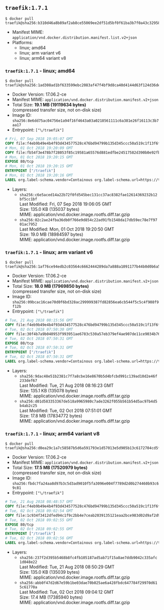 ## `traefik:1.7.1`

```console
$ docker pull traefik@sha256:b310d46a8b89af2ab8ce55069ee2df51d5bf0f61ba3b7f0a43c32958e6d6e5a8
```

-	Manifest MIME: `application/vnd.docker.distribution.manifest.list.v2+json`
-	Platforms:
	-	linux; amd64
	-	linux; arm variant v6
	-	linux; arm64 variant v8

### `traefik:1.7.1` - linux; amd64

```console
$ docker pull traefik@sha256:1ad308ad1bf633599ebc2083af47f4bf9d8ca40d4144d63f124d36de7ac0d75a
```

-	Docker Version: 17.06.2-ce
-	Manifest MIME: `application/vnd.docker.distribution.manifest.v2+json`
-	Total Size: **19.1 MB (19119634 bytes)**  
	(compressed transfer size, not on-disk size)
-	Image ID: `sha256:8e6dd75ac04756e1a94f16f4643a03a0218561111c6a381e26f16113c3b7aa17`
-	Entrypoint: `["\/traefik"]`

```dockerfile
# Fri, 07 Sep 2018 19:05:07 GMT
COPY file:f4eb9b49e4b4f93d434577528c476bd94799b135d345ccc50a519c1f13f6f97a in /etc/ssl/certs/ 
# Mon, 01 Oct 2018 19:20:09 GMT
COPY file:fb54f3e478b7f28053f85c19581a65576d881edfbe24517582d390b0e92fbc1d in / 
# Mon, 01 Oct 2018 19:20:15 GMT
EXPOSE 80/tcp
# Mon, 01 Oct 2018 19:20:15 GMT
ENTRYPOINT ["/traefik"]
# Mon, 01 Oct 2018 19:20:16 GMT
LABEL org.label-schema.vendor=Containous org.label-schema.url=https://traefik.io org.label-schema.name=Traefik org.label-schema.description=A modern reverse-proxy org.label-schema.version=v1.7.1 org.label-schema.docker.schema-version=1.0
```

-	Layers:
	-	`sha256:c6e5aced14a22b72f0fd545bec131cc37ac8382fae12614369232b12bf5cc1bf`  
		Last Modified: Fri, 07 Sep 2018 19:06:05 GMT  
		Size: 135.0 KB (135037 bytes)  
		MIME: application/vnd.docker.image.rootfs.diff.tar.gzip
	-	`sha256:02c2ae24fba36db0f766e9d854c22ad91fb1548da17db59ec78e7f9701ac7952`  
		Last Modified: Mon, 01 Oct 2018 19:20:50 GMT  
		Size: 19.0 MB (18984597 bytes)  
		MIME: application/vnd.docker.image.rootfs.diff.tar.gzip

### `traefik:1.7.1` - linux; arm variant v6

```console
$ docker pull traefik@sha256:1af76ce94edb2c03564c6662444289da7a888a1091177b44b0d0b6a59e7bbaae
```

-	Docker Version: 17.06.2-ce
-	Manifest MIME: `application/vnd.docker.distribution.manifest.v2+json`
-	Total Size: **18.0 MB (17969850 bytes)**  
	(compressed transfer size, not on-disk size)
-	Image ID: `sha256:09bcac16cae70d0f6bd328ac299999387fd82856ea6cb544f5c5c4f908f9f12b`
-	Entrypoint: `["\/traefik"]`

```dockerfile
# Tue, 21 Aug 2018 08:15:56 GMT
COPY file:f4eb9b49e4b4f93d434577528c476bd94799b135d345ccc50a519c1f13f6f97a in /etc/ssl/certs/ 
# Tue, 02 Oct 2018 07:50:30 GMT
COPY file:30f4b7a9b040953f993951ae6783c530a57eb379ef4ae907de11ce9034b76019 in / 
# Tue, 02 Oct 2018 07:50:31 GMT
EXPOSE 80/tcp
# Tue, 02 Oct 2018 07:50:31 GMT
ENTRYPOINT ["/traefik"]
# Tue, 02 Oct 2018 07:50:31 GMT
LABEL org.label-schema.vendor=Containous org.label-schema.url=https://traefik.io org.label-schema.name=Traefik org.label-schema.description=A modern reverse-proxy org.label-schema.version=v1.7.1 org.label-schema.docker.schema-version=1.0
```

-	Layers:
	-	`sha256:9dac48e51b2381c7f7a8cbe16e8670b5d4bfcbd991c139ad10d2e46f233def67`  
		Last Modified: Tue, 21 Aug 2018 08:16:23 GMT  
		Size: 135.1 KB (135078 bytes)  
		MIME: application/vnd.docker.image.rootfs.diff.tar.gzip
	-	`sha256:d01d583353367de518a9965980c7ade3262f055b561b54d5ac97b4d5b4ab2c25`  
		Last Modified: Tue, 02 Oct 2018 07:51:01 GMT  
		Size: 17.8 MB (17834772 bytes)  
		MIME: application/vnd.docker.image.rootfs.diff.tar.gzip

### `traefik:1.7.1` - linux; arm64 variant v8

```console
$ docker pull traefik@sha256:d0ea29c1a7c58587b5d6a591793e1d57013e5d905b13c6172704cd5f1b33d76c
```

-	Docker Version: 17.06.2-ce
-	Manifest MIME: `application/vnd.docker.distribution.manifest.v2+json`
-	Total Size: **17.5 MB (17520979 bytes)**  
	(compressed transfer size, not on-disk size)
-	Image ID: `sha256:fbdc7fa24aa8d97b3c5d3ad9010f5fa3096e004f7789d2d0b274460b93c69c81`
-	Entrypoint: `["\/traefik"]`

```dockerfile
# Tue, 21 Aug 2018 08:48:57 GMT
COPY file:f4eb9b49e4b4f93d434577528c476bd94799b135d345ccc50a519c1f13f6f97a in /etc/ssl/certs/ 
# Tue, 02 Oct 2018 09:02:54 GMT
COPY file:1c934f3412dfed94c1f9c2bb4e7ceab2039135121eaa2bce983d02d9af2d93be in / 
# Tue, 02 Oct 2018 09:02:55 GMT
EXPOSE 80/tcp
# Tue, 02 Oct 2018 09:02:55 GMT
ENTRYPOINT ["/traefik"]
# Tue, 02 Oct 2018 09:02:56 GMT
LABEL org.label-schema.vendor=Containous org.label-schema.url=https://traefik.io org.label-schema.name=Traefik org.label-schema.description=A modern reverse-proxy org.label-schema.version=v1.7.1 org.label-schema.docker.schema-version=1.0
```

-	Layers:
	-	`sha256:237f2d395b5468b8fc4fb105187ad5ab71f15a8ae7ddb9042c335afc1d048e22`  
		Last Modified: Tue, 21 Aug 2018 08:50:29 GMT  
		Size: 135.0 KB (135039 bytes)  
		MIME: application/vnd.docker.image.rootfs.diff.tar.gzip
	-	`sha256:abb0f47d2d67e59b1be03dae70b025ae6a428fbdc647784f29970d615c61770a`  
		Last Modified: Tue, 02 Oct 2018 09:04:12 GMT  
		Size: 17.4 MB (17385940 bytes)  
		MIME: application/vnd.docker.image.rootfs.diff.tar.gzip
